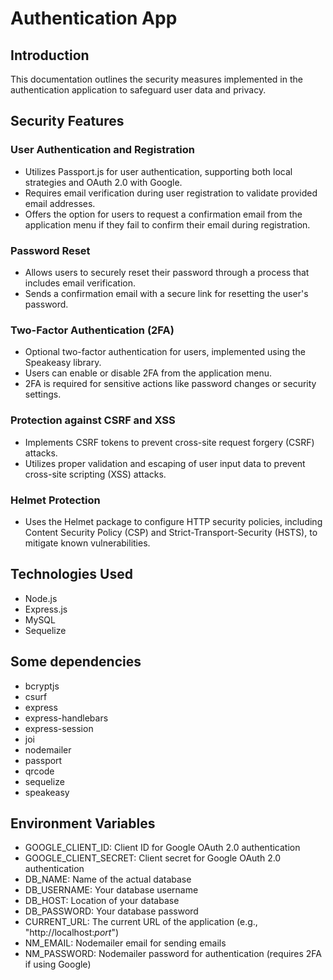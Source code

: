 # Authentication App

## Introduction
This documentation outlines the security measures implemented in the authentication application to safeguard user data and privacy.

## Security Features

### User Authentication and Registration
- Utilizes Passport.js for user authentication, supporting both local strategies and OAuth 2.0 with Google.
- Requires email verification during user registration to validate provided email addresses.
- Offers the option for users to request a confirmation email from the application menu if they fail to confirm their email during registration.

### Password Reset
- Allows users to securely reset their password through a process that includes email verification.
- Sends a confirmation email with a secure link for resetting the user's password.

### Two-Factor Authentication (2FA)
- Optional two-factor authentication for users, implemented using the Speakeasy library.
- Users can enable or disable 2FA from the application menu.
- 2FA is required for sensitive actions like password changes or security settings.

### Protection against CSRF and XSS
- Implements CSRF tokens to prevent cross-site request forgery (CSRF) attacks.
- Utilizes proper validation and escaping of user input data to prevent cross-site scripting (XSS) attacks.

### Helmet Protection
- Uses the Helmet package to configure HTTP security policies, including Content Security Policy (CSP) and Strict-Transport-Security (HSTS), to mitigate known vulnerabilities.

## Technologies Used
- Node.js
- Express.js
- MySQL
- Sequelize

## Some dependencies
- bcryptjs
- csurf
- express
- express-handlebars
- express-session
- joi
- nodemailer
- passport
- qrcode
- sequelize
- speakeasy

## Environment Variables
- GOOGLE_CLIENT_ID: Client ID for Google OAuth 2.0 authentication
- GOOGLE_CLIENT_SECRET: Client secret for Google OAuth 2.0 authentication
- DB_NAME: Name of the actual database
- DB_USERNAME: Your database username
- DB_HOST: Location of your database
- DB_PASSWORD: Your database password
- CURRENT_URL: The current URL of the application (e.g., "http://localhost:*port*")
- NM_EMAIL: Nodemailer email for sending emails
- NM_PASSWORD: Nodemailer password for authentication (requires 2FA if using Google)


